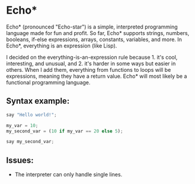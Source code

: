 # Echo*

Echo* (pronounced "Echo-star") is a simple, interpreted programming language made for fun and profit. So far, Echo* supports strings, numbers, booleans, if-else expressions, arrays, constants, variables, and more. In Echo*, everything is an expression (like Lisp).

I decided on the everything-is-an-expression rule because 1. it's cool, interesting, and unusual, and 2. it's harder in some ways but easier in others.
When I add them, everything from functions to loops will be expressions, meaning they have a return value. Echo* will most likely be a functional programming language.

## Syntax example:

```py
say "Hello world!";

my_var = 10;
my_second_var = (10 if my_var == 20 else 5);

say my_second_var;
```

## Issues:

- The interpreter can only handle single lines.

